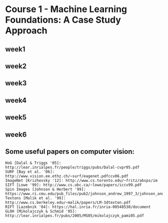 # Course 1 - Machine Learning Foundations: A Case Study Approach

## week1

## week2

## week3

## week4

## week5

## week6

## Some useful papers on computer vision:

    HoG [Dalal & Triggs '05]: http://lear.inrialpes.fr/people/triggs/pubs/Dalal-cvpr05.pdf
    SURF [Bay et al. '06]: http://www.vision.ee.ethz.ch/~surf/eagenet.pdfccv06.pdf
    ImageNet [Krizhevsky '12]: http://www.cs.toronto.edu/~fritz/absps/im
    SIFT [Lowe '99]: http://www.cs.ubc.ca/~lowe/papers/iccv99.pdf
    Spin Images [Johnson & Herbert '99]: https://www.ri.cmu.edu/pub_files/pub2/johnson_andrew_1997_3/johnson_andrew_1997_3.pdf
    Textons [Malik et al. '99]: http://www.cs.berkeley.edu/~malik/papers/LM-3dtexton.pdf
    RIFT [Lazebnik '04]: https://hal.inria.fr/inria-00548530/document
    GLOH [Mikolajczyk & Schmid '05]: http://lear.inrialpes.fr/pubs/2005/MS05/mikolajczyk_pami05.pdf

